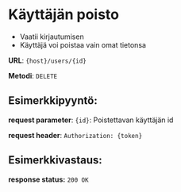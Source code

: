 # Käyttäjän poisto

- Vaatii kirjautumisen
- Käyttäjä voi poistaa vain omat tietonsa

**URL**: `{host}/users/{id}`

**Metodi**: `DELETE`


## Esimerkkipyyntö:

**request parameter**: `{id}`: Poistettavan käyttäjän id

**request header**: `Authorization: {token}`


## Esimerkkivastaus:

**response status:** `200 OK`